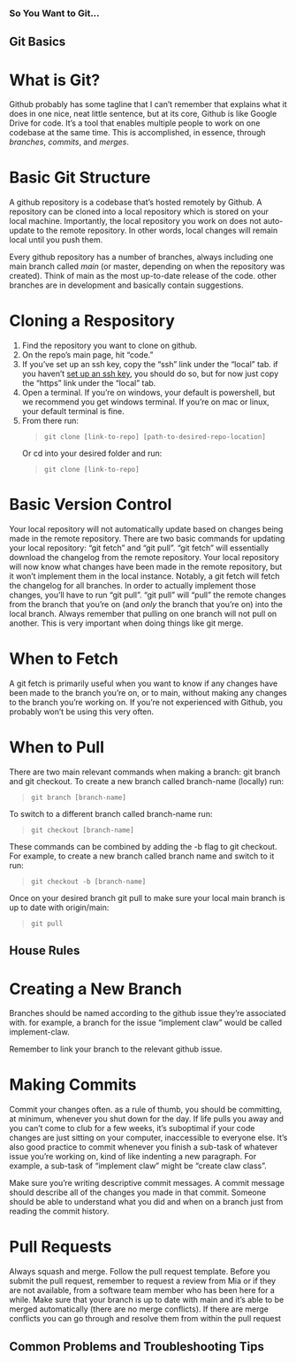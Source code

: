 ### So You Want to Git...

## Git Basics

# What is Git?
Github probably has some tagline that I can’t remember that explains what it does in one nice, neat little sentence, but at its core, Github is like Google Drive for code. It’s a tool that enables multiple people to work on one codebase at the same time. This is accomplished, in essence, through _branches_, _commits_, and _merges_.

# Basic Git Structure 
A github repository is a codebase that’s hosted remotely by Github. A repository can be cloned into a local repository which is stored on your local machine. Importantly, the local repository you work on does not auto-update to the remote repository. In other words, local changes will remain local until you push them.

Every github repository has a number of branches, always including one main branch called _main_ (or master, depending on when the repository was created). Think of main as the most up-to-date release of the code. other branches are in development and basically contain suggestions.

# Cloning a Respository 
1. Find the repository you want to clone on github.
2. On the repo’s main page, hit “code.”
3. If you’ve set up an ssh key, copy the “ssh” link under the “local” tab. if you haven’t [set up an ssh key](software_setup.md), you should do so, but for now just copy the “https” link under the “local” tab.
4. Open a terminal. If you’re on windows, your default is powershell, but we recommend you get windows terminal. If you’re on mac or linux, your default terminal is fine.
5. From there run:
    >```
    >git clone [link-to-repo] [path-to-desired-repo-location] 
    >```
    Or cd into your desired folder and run:
    >```
    >git clone [link-to-repo]
    >```

# Basic Version Control
Your local repository will not automatically update based on changes being made in the remote repository. There are two basic commands for updating your local repository: “git fetch” and “git pull”. “git fetch” will essentially download the changelog from the remote repository. Your local repository will now know what changes have been made in the remote repository, but it won’t implement them in the local instance. Notably, a git fetch will fetch the changelog for all branches. In order to actually implement those changes, you’ll have to run “git pull”. “git pull” will “pull” the remote changes from the branch that you’re on (and _only_ the branch that you’re on) into the local branch. Always remember that pulling on one branch will not pull on another. This is very important when doing things like git merge.

# When to Fetch
A git fetch is primarily useful when you want to know if any changes have been made to the branch you’re on, or to main, without making any changes to the branch you’re working on. If you’re not experienced with Github, you probably won’t be using this very often.

# When to Pull
There are two main relevant commands when making a branch: git branch and git checkout. 
To create a new branch called branch-name (locally) run:
>```
>git branch [branch-name] 
>```
To switch to a different branch called branch-name run:
>```
>git checkout [branch-name] 
>```
These commands can be combined by adding the -b flag to git checkout. For example, to create a new branch called branch name and switch to it run:
>```
>git checkout -b [branch-name]
>```

Once on your desired branch git pull to make sure your local main branch is up to date with origin/main:
>```
>git pull
>```


## House Rules

# Creating a New Branch
Branches should be named according to the github issue they’re associated with. for example, a branch for the issue “implement claw” would be called implement-claw.

Remember to link your branch to the relevant github issue.


# Making Commits 
Commit your changes often. as a rule of thumb, you should be committing, at minimum, whenever you shut down for the day. If life pulls you away and you can’t come to club for a few weeks, it’s suboptimal if your code changes are just sitting on your computer, inaccessible to everyone else. It’s also good practice to commit whenever you finish a sub-task of whatever issue you’re working on, kind of like indenting a new paragraph. For example, a sub-task of “implement claw” might be “create claw class”.

Make sure you’re writing descriptive commit messages. A commit message should describe all of the changes you made in that commit. Someone should be able to understand what you did and when on a branch just from reading the commit history.

# Pull Requests
Always squash and merge.
Follow the pull request template.
Before you submit the pull request, remember to request a review from Mia or if they are not available, from a software team member who has been here for a while.
Make sure that your branch is up to date with main and it’s able to be merged automatically (there are no merge conflicts).	
If there are merge conflicts you can go through and resolve them from within the pull request

## Common Problems and Troubleshooting Tips




